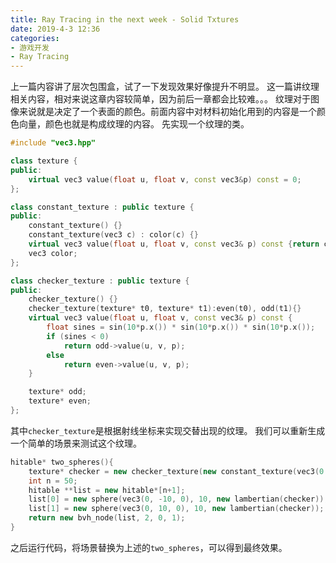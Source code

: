 ```yaml
---
title: Ray Tracing in the next week - Solid Txtures
date: 2019-4-3 12:36
categories:
- 游戏开发
- Ray Tracing
---
```

上一篇内容讲了层次包围盒，试了一下发现效果好像提升不明显。
这一篇讲纹理相关内容，相对来说这章内容较简单，因为前后一章都会比较难。。。
纹理对于图像来说就是决定了一个表面的颜色。前面内容中对材料初始化用到的内容是一个颜色向量，颜色也就是构成纹理的内容。
先实现一个纹理的类。
```c++
#include "vec3.hpp"

class texture {
public:
    virtual vec3 value(float u, float v, const vec3&p) const = 0;
};

class constant_texture : public texture {
public:
    constant_texture() {}
    constant_texture(vec3 c) : color(c) {}
    virtual vec3 value(float u, float v, const vec3& p) const {return color;}
    vec3 color;
};

class checker_texture : public texture {
public:
    checker_texture() {}
    checker_texture(texture* t0, texture* t1):even(t0), odd(t1){}
    virtual vec3 value(float u, float v, const vec3& p) const {
        float sines = sin(10*p.x()) * sin(10*p.x()) * sin(10*p.x());
        if (sines < 0)
            return odd->value(u, v, p);
        else
            return even->value(u, v, p);
    }

    texture* odd;
    texture* even;
};
```
其中`checker_texture`是根据射线坐标来实现交替出现的纹理。
我们可以重新生成一个简单的场景来测试这个纹理。
```c++
hitable* two_spheres(){
    texture* checker = new checker_texture(new constant_texture(vec3(0.3,0.2,0.1)), new constant_texture(vec3(0.9,0.9,0.9)));
    int n = 50;
    hitable **list = new hitable*[n+1];
    list[0] = new sphere(vec3(0, -10, 0), 10, new lambertian(checker));
    list[1] = new sphere(vec3(0, 10, 0), 10, new lambertian(checker));
    return new bvh_node(list, 2, 0, 1);
}
```
之后运行代码，将场景替换为上述的`two_spheres`，可以得到最终效果。
